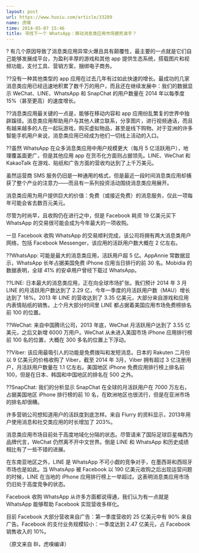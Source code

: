 ```yaml
---
layout: post
url: https://www.huxiu.com/article/33289
name: 虎嗅
time: 2014-05-07 15:46
title: 寻找下一个 WhatsApp：移动消息类应用市场鹿死谁手？
---
```

? 有几个原因导致了消息类应用异常火爆且具有颠覆性，最主要的一点就是它们自己能够发展成平台，为盈利丰厚的游戏和其他 app 提供生态系统，搭载图片和视频功能，支付工具、营销方案，捆绑电子商务。

??没有一种其他类型的 app 应用在过去几年有过如此快速的增长。最成功的几家消息类应用已经迅速地积累了数千万的用户，而且还在继续发展中：我们的数据显示 WeChat、LINE、WhatsApp 和 SnapChat 的用户数量在 2014 年以每季度 15%（甚至更高）的速度增长。

??消息类应用最关键的一点是，能够在移动内容和 app 应用纷乱繁复的世界中独辟蹊径。消息类应用帮助用户与其他人建立联系，分享图片，进行视频通话，而且有越来越多的人在一起玩游戏，购买虚拟物品，甚至是线下购物。对于亚洲的许多智能手机用户来说，消息类应用已经成为他们一切线上活动的入口。

??虽然 WhatsApp 在众多消息类应用中用户规模更大（每月 5 亿活跃用户），地理覆盖面更广，但是其他应用 app 在货币化方面则占据领先。LINE、WeChat 和 KakaoTalk 在游戏、贴纸和广告方面的营收均达到了上千万美元。

虽然运营商 SMS 服务仍旧是一种通用的格式，但是最近一段时间消息类应用却捕获了整个产业的注意力——而且有一系列投资活动围绕消息类应用展开。

消息类应用为用户提供巨大的价值：免费（或接近免费）的消息服务，仅此一项每年可能会省去数百元美元。

尽管为时尚早，且收购仍在进行之中，但是 Facebook 耗资 19 亿美元买下 WhatsApp 的交易很可能会成为今年最大的一项收购。

一旦 Facebook 收购 WhatsApp 的交易顺利完成，该公司将拥有两大消息类用户网络，包括 Facebook Messenger，该应用的活跃用户数大概在 2 亿左右。

??WhatsApp: 可能是最大的消息类应用，活跃用户超 5 亿。AppAnnie 常数据显示，WhatsApp 长年占据美国免费 iPhone 应用当日排行的前 30 名。Mobidia 的数据表明，全球 41% 的安卓用户曾经下载过 WhatsApp。

??LINE: 日本最大的消息类应用，正在向全球市场扩张。我们预计 2014 年 3 月 LINE 的月活跃用户数达到了 2.29 亿，今年一季度的月活跃用户数（MAU）增长达到了 18%。2013 年 LINE 的营收达到了 3.35 亿美元，大部分来自游戏和应用内表情贴纸的销售。上个月大部分时间里 LINE 都占据着美国应用市场免费榜排名前 100 的位置。

??WeChat: 来自中国腾讯公司，2013 年底，WeChat 月活跃用户达到了 3.55 亿美元，之后又新增 6000 万用户。WeChat 从未进入美国市场 iPhone 应用排行榜前 100 名的位置，大概在 300 多名的位置上下浮动。

??Viber: 该应用最吸引人的功能是免费拨叫和发短消息。日本的 Rakuten 二月份以 9 亿美元的价格收购了 Viber，截至 2014 年 3月，Viber 拥有超过 3 亿注册用户，月活跃用户数量在 1.1 亿左右。美国地区 iPhone 免费应用排行榜上排名前 100，但是在日本、韩国和中国地区的排名在 500 之外。

??SnapChat: 我们的分析显示 SnapChat 在全球的月活跃用户在 7000 万左右，占据美国地区 iPhone 排行榜的前 10 名，在欧洲地区也很流行，但是在亚洲市场的排名却很糟。

许多营销公司想知道用户的活跃度到底怎样。来自 Flurry 的资料显示，2013年用户使用消息和社交类应用的时长增加了 203%。

消息类应用市场目前处于高度地域化分隔的状态。尽管请来了国际足球巨星梅西为品牌代言，WeChat 仍然离不开中文世界。倒是 LINE 和 WhatsApp 和历史成绩相比有了一些不错的进展。

在东南亚地区之外，LINE 是 WhatsApp 不可小觑的竞争对手，在墨西哥和西班牙市场也是如此。当 WhatsApp 被 Facebook 以 190 亿美元收购之后出现运营问题的时候，LINE 在当地的 iPhone 应用排行榜上一举超过。这表明消息类应用市场仍旧处于高度竞争的状态。

Facebook 收购 WhatsApp 从许多方面都说得通，我们认为有一点就是 WhatsApp 能够帮助 Facebook 实现营收多样化。

目前 Facebook 大部分营收来自广告：第一季度营收的 25 亿美元中有 90% 来自广告。Facebook 的支付业务规模较小：一季度达到 2.47 亿美元，占 Facebook 销售收入的 10%。

（原文来自 BI，虎嗅编译）

